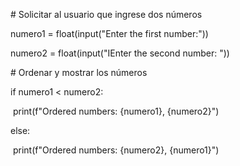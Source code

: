 \# Solicitar al usuario que ingrese dos números

numero1 = float(input("Enter the first number:"))

numero2 = float(input("IEnter the second number: "))

\# Ordenar y mostrar los números

if numero1 < numero2:

​    print(f"Ordered numbers: {numero1}, {numero2}")

else:

​    print(f"Ordered numbers: {numero2}, {numero1}")